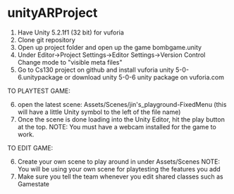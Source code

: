 # unityARProject

1. Have Unity 5.2.1f1 (32 bit) for vuforia
2. Clone git repository
3. Open up project folder and open up the game bombgame.unity
4. Under Editor->Project Settings->Editor Settings->Version Control
      Change mode to "visible meta files"
5. Go to Cs130 project on github and install vuforia unity 5-0-6.unitypackage 
      or download unity 5-0-6 unity package on vuforia.com 

TO PLAYTEST GAME:

6. open the latest scene: Assets/Scenes/jin's_playground-FixedMenu 
      (this will have a little Unity symbol to the left of the file name)
7. Once the scene is done loading into the Unity Editor, hit the play button at the top.
      NOTE: You must have a webcam installed for the game to work.

TO EDIT GAME:

6. Create your own scene to play around in under Assets/Scenes
      NOTE: You will be using your own scene for playtesting the features you add
7. Make sure you tell the team whenever you edit shared classes such as Gamestate
